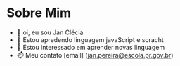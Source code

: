 # Sobre Mim
- 👋 oi, eu sou Jan Clécia
- 👀 Estou apredendo linguagem javaScript e scracht
- 🌱 Estou interessado em aprender novas linguagem
- 📫 Meu contato [email] (jan.pereira@escola.pr.gov.br)

